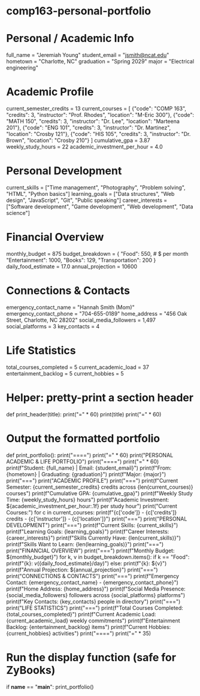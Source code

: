 # comp163-personal-portfolio
# Personal / Academic Info
full_name = "Jeremiah Young"
student_email = "jsmith@ncat.edu"
hometown = "Charlotte, NC"
graduation = "Spring 2029"
major = "Electrical engineering"

# Academic Profile
current_semester_credits = 13
current_courses = [
    {"code": "COMP 163", "credits": 3, "instructor": "Prof. Rhodes", "location": "M-Eric 300"},
    {"code": "MATH 150", "credits": 3, "instructor": "Dr. Lee", "location": "Marteena 201"},
    {"code": "ENG 101", "credits": 3, "instructor": "Dr. Martinez", "location": "Crosby 121"},
    {"code": "HIS 105", "credits": 3, "instructor": "Dr. Brown", "location": "Crosby 210"}
]
cumulative_gpa = 3.87
weekly_study_hours = 22
academic_investment_per_hour = 4.0

# Personal Development
current_skills = ["Time management", "Photography", "Problem solving", "HTML", "Python basics"]
learning_goals = ["Data structures", "Web design", "JavaScript", "Git", "Public speaking"]
career_interests = ["Software development", "Game development", "Web development", "Data science"]

# Financial Overview
monthly_budget = 875
budget_breakdown = {
    "Food": 550,          # $ per month
    "Entertainment": 1000,
    "Books": 129,
    "Transportation": 200
}
daily_food_estimate = 17.0
annual_projection = 10600

# Connections & Contacts
emergency_contact_name = "Hannah Smith (Mom)"
emergency_contact_phone = "704-655-0189"
home_address = "456 Oak Street, Charlotte, NC 28202"
social_media_followers = 1,497
social_platforms = 3
key_contacts = 4

# Life Statistics
total_courses_completed = 5
current_academic_load = 37
entertainment_backlog = 5
current_hobbies = 5

# Helper: pretty-print a section header
def print_header(title):
    print("=" * 60)
    print(title)
    print("=" * 60)

# Output the formatted portfolio
def print_portfolio():
    print("====")
    print("=" * 60)
    print("PERSONAL ACADEMIC & LIFE PORTFOLIO")
    print("====")
    print("=" * 60)
    print(f"Student: {full_name} | Email: {student_email}")
    print(f"From: {hometown} | Graduating: {graduation}")
    print(f"Major: {major}")
    print("===")
    print("ACADEMIC PROFILE")
    print("===")
    print(f"Current Semester: {current_semester_credits} credits across {len(current_courses)} courses")
    print(f"Cumulative GPA: {cumulative_gpa}")
    print(f"Weekly Study Time: {weekly_study_hours} hours")
    print(f"Academic Investment: ${academic_investment_per_hour:.1f} per study hour")
    print("Current Courses:")
    for c in current_courses:
        print(f"{c['code']} - {c['credits']} credits - {c['instructor']} - {c['location']}")
    print("===")
    print("PERSONAL DEVELOPMENT")
    print("===")
    print(f"Current Skills: {current_skills}")
    print(f"Learning Goals: {learning_goals}")
    print(f"Career Interests: {career_interests}")
    print(f"Skills Currently Have: {len(current_skills)}")
    print(f"Skills Want to Learn: {len(learning_goals)}")
    print("===")
    print("FINANCIAL OVERVIEW")
    print("===")
    print(f"Monthly Budget: ${monthly_budget}")
    for k, v in budget_breakdown.items():
        if k == "Food":
            print(f"{k}: ${v} (${daily_food_estimate}/day)")
        else:
            print(f"{k}: ${v}")
    print(f"Annual Projection: ${annual_projection}")
    print("===")
    print("CONNECTIONS & CONTACTS")
    print("===")
    print(f"Emergency Contact: {emergency_contact_name} - {emergency_contact_phone}")
    print(f"Home Address: {home_address}")
    print(f"Social Media Presence: {social_media_followers} followers across {social_platforms} platforms")
    print(f"Key Contacts: {key_contacts} people in directory")
    print("===")
    print("LIFE STATISTICS")
    print("===")
    print(f"Total Courses Completed: {total_courses_completed}")
    print(f"Current Academic Load: {current_academic_load} weekly commitments")
    print(f"Entertainment Backlog: {entertainment_backlog} items")
    print(f"Current Hobbies: {current_hobbies} activities")
    print("====")
    print("=" * 35)

# Run the display function (safe for ZyBooks)
if __name__ == "__main__":
    print_portfolio()
